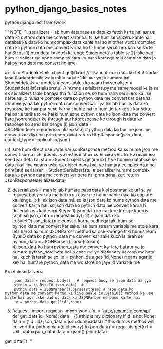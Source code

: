 # python_django_basics_notes
python django rest framework


'''
NOTE- 1. serializers= jab hum database se data ko fetch karte hai aur us data ko python data me convert karte hai to ise hum serializers kahte hai. databas ke data ko hum complex data kahte hai so 
                                  in other words complex data ko python data me convert karna ho to hume serializers ka use karte hai
Steps: 1) hum data ko fetch karenge Studendetails table se
           2) iske bad hum serializer me apne complex data ko pass karenge taki complex data jo hai python data me convert ho jaye
             
a) stu = Studentdetails.object.get(id=id)   // iska matlab ki data ko fetch karke laao Studentdetails wale table se id =1 ki. aur ye jo humara hai Studentdetails ye models means tables ka naam hai
    serializer = StudentdetailsSerializer(stu) // humne serializers.py me same model ke jaise ek serializers table banaya tha function se. so hum yaha serialiers ka use karte hai jo humare complex data ko python data me convert kar deta hai
    #humne yaha tak python data me convert kar liya hai ab hum is data ko response ke taur par send karna chahte hai to hum do tarike se kar sakte hai pahla tarika to ye hai ki hum apne python data ko json_data me convert kare jsonrenderer ke through aur httpresponse ke through is data ke response ko send kar denge
  (i)  json_data = JSONRenderer().render(serializer.data) # python data ko humne json me convert kar diya hai
    print(json_data)
    return HttpResponse(json_data, content_type='application/json')
    
(ii)   isme hum direct use karte hai jsonResponse method ka so hume json me convert karna nahi padhta. ye method khud se hi sara chiz karke response send kar deta hai
    stu = Student.objects.get(id=pk)       # ye humne database se data nikal liya means uska ek object bana liya. ye humara complex data hai
    print(stu)
    serializer = StudentSerializer(stu) # serializer humare complex data ko python data me convert kar deta hai
    print(serializer)
    return JsonResponse(serializer.data)

2. deserializers = man lo jab humare pass data kisi postman ke url se ya request body se aa rha hai to us case me hume pahle data ko capture kar lenge. jo ki ek json data hai. so is json data ko hume python data me convert karna hai. so json data ko python data me convert karna hi deserializers kahte hai
Steps: 1) json data ko capture krenge kuch is tarah se   json_data = request.body()
           2) is json data ko io.ByteIO(json_data) me convert karna padhega taki hum ise python_data me convert kar sake. ise hum stream variable me store kara lete hai
           3) ab hum JSONParser method ka use karenge taki hum stream ByteIO data ko python_data me convert kar sake kuch is tarah se python_data = JSONParser().parse(stream)                 
           4) json_data ko hum python_data me convert kar lete hai aur ye jo humara python_data hota hai is case me ye dictionary ke roop me hota hai. kuch is tarah se ex.  id = python_data.get('id',None) means agar id key hai humare python_data me wo store ho jaye id variable me

Ex of deserializers:

        json_data = request.body()   # request body se json data aa gya
        stream = io.ByteIO(json_data)  #
        python_data = JSONParser().parse(stream) # json data ko python_data me convert karne ke liye pahle io.ByteIO() method ka use karte hai aur uske bad us data ko JSONParser me pass karte hai
        id = python_data.get('id',None)
        
        
3)  Request- 
import requests
import json
URL = 'http://example.com/api'
def get_data(id=None):
    data = {}                            #this is my dictionary
    if id is not None:
        data = {'id': id}
        json_data = json.dumps(data)    # this dumps method will convert the python data(dictionary) to json data 
        r = requests.get(url = URL, data=json_data) 
        data = r.json()
        print(data)
        
        
get_data(1)
'''
